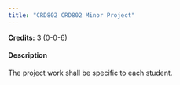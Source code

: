 ```yaml
---
title: "CRD802 CRD802 Minor Project"
---
```

**Credits:** 3 (0-0-6)

#### Description
The project work shall be specific to each student.